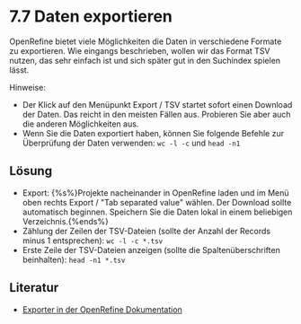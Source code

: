 # 7.7 Daten exportieren

OpenRefine bietet viele Möglichkeiten die Daten in verschiedene Formate zu exportieren. Wie eingangs beschrieben, wollen wir das Format TSV nutzen, das sehr einfach ist und sich später gut in den Suchindex spielen lässt.

Hinweise:

* Der Klick auf den Menüpunkt Export / TSV startet sofort einen Download der Daten. Das reicht in den meisten Fällen aus. Probieren Sie aber auch die anderen Möglichkeiten aus.
* Wenn Sie die Daten exportiert haben, können Sie folgende Befehle zur Überprüfung der Daten verwenden: ```wc -l -c``` und ```head -n1```

## Lösung

* Export: {%s%}Projekte nacheinander in OpenRefine laden und im Menü oben rechts Export / "Tab separated value" wählen. Der Download sollte automatisch beginnen. Speichern Sie die Daten lokal in einem beliebigen Verzeichnis.{%ends%}
* Zählung der Zeilen der TSV-Dateien (sollte der Anzahl der Records minus 1 entsprechen): ```wc -l -c *.tsv```
* Erste Zeile der TSV-Dateien anzeigen (sollte die Spaltenüberschriften beinhalten): ```head -n1 *.tsv```

## Literatur

* [Exporter in der OpenRefine Dokumentation](https://github.com/OpenRefine/OpenRefine/wiki/Exporters)